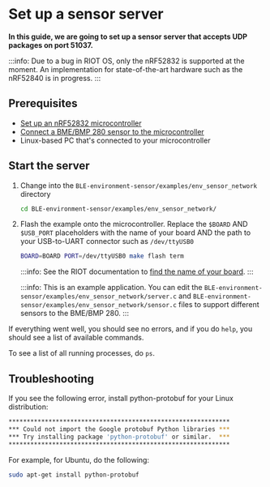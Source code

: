 # Set up a sensor server

**In this guide, we are going to set up a sensor server that accepts UDP packages on port 51037.**

:::info:
Due to a bug in RIOT OS, only the nRF52832 is supported at the moment. An implementation for state-of-the-art hardware such as the nRF52840 is in progress.
:::

## Prerequisites

- [Set up an nRF52832 microcontroller](../how-to-guides/set-up-nrf52-microcontroller.md)
- [Connect a BME/BMP 280 sensor to the microcontroller](../how-to-guides/connect-bosch-bme-280-bmp-280.md)
- Linux-based PC that's connected to your microcontroller

## Start the server

1. Change into the `BLE-environment-sensor/examples/env_sensor_network` directory

    ```bash
    cd BLE-environment-sensor/examples/env_sensor_network/
    ```
    
2. Flash the example onto the microcontroller. Replace the `$BOARD` AND `$USB_PORT` placeholders with the name of your board AND the path to your USB-to-UART connector such as `/dev/ttyUSB0` 
    
    ```bash
    BOARD=BOARD PORT=/dev/ttyUSB0 make flash term
    ```

    :::info:
    See the RIOT documentation to [find the name of your board](https://api.riot-os.org/group__boards.html).
    :::

    :::info:
    This is an example application. You can edit the `BLE-environment-sensor/examples/env_sensor_network/server.c` and `BLE-environment-sensor/examples/env_sensor_network/sensor.c` files to support different sensors to the BME/BMP 280.
    :::

If everything went well, you should see no errors, and if you do `help`, you should see a list of available commands.

To see a list of all running processes, do `ps`.

## Troubleshooting

If you see the following error, install python-protobuf for your Linux distribution:

```bash
*************************************************************
*** Could not import the Google protobuf Python libraries ***
*** Try installing package 'python-protobuf' or similar.  ***
*************************************************************
```

For example, for Ubuntu, do the following:

```bash
sudo apt-get install python-protobuf
```

